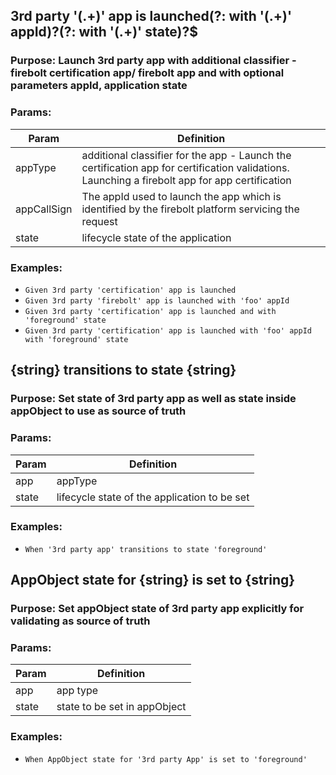 ## 3rd party '(.+)' app is launched(?: with '(.+)' appId)?(?: with '(.+)' state)?$

### Purpose: Launch 3rd party app with additional classifier - firebolt certification app/ firebolt app and with optional parameters appId, application state

### Params:
| Param | Definition|
| --- | --- |
| appType | additional classifier for the app - Launch the certification app for certification validations. Launching a firebolt app for app certification |
| appCallSign | The appId used to launch the app which is identified by the firebolt platform servicing the request |
| state | lifecycle state of the application |

### Examples:
 * `Given 3rd party 'certification' app is launched`
 * `Given 3rd party 'firebolt' app is launched with 'foo' appId`
 * `Given 3rd party 'certification' app is launched and with 'foreground' state`
 * `Given 3rd party 'certification' app is launched with 'foo' appId with 'foreground' state`

## {string} transitions to state {string}
### Purpose: Set state of 3rd party app as well as state inside appObject to use as source of truth

### Params:
| Param | Definition|
| --- | --- |
| app | appType |
| state | lifecycle state of the application to be set |

### Examples:
 * `When '3rd party app' transitions to state 'foreground'`
 
## AppObject state for {string} is set to {string}

### Purpose: Set appObject state of 3rd party app explicitly for validating as source of truth

### Params:
| Param | Definition|
| --- | --- |
| app | app type |
| state | state to be set in appObject |

### Examples:
 * `When AppObject state for '3rd party App' is set to 'foreground'`